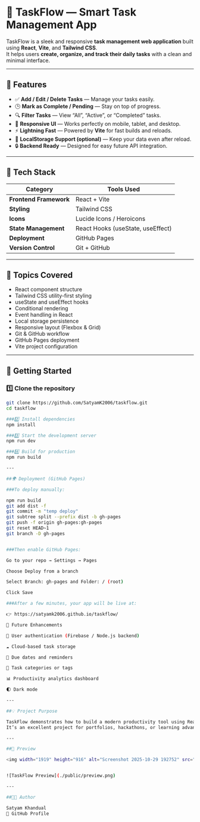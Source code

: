 # 📝 TaskFlow — Smart Task Management App

TaskFlow is a sleek and responsive **task management web application** built using **React**, **Vite**, and **Tailwind CSS**.  
It helps users **create, organize, and track their daily tasks** with a clean and minimal interface.

---

## 🌟 Features

- ✅ **Add / Edit / Delete Tasks** — Manage your tasks easily.
- 🕒 **Mark as Complete / Pending** — Stay on top of progress.
- 🔍 **Filter Tasks** — View “All”, “Active”, or “Completed” tasks.
- 🎨 **Responsive UI** — Works perfectly on mobile, tablet, and desktop.
- ⚡ **Lightning Fast** — Powered by **Vite** for fast builds and reloads.
- 💾 **LocalStorage Support (optional)** — Keep your data even after reload.
- 🔒 **Backend Ready** — Designed for easy future API integration.

---

## 🧱 Tech Stack

| Category | Tools Used |
|-----------|-------------|
| **Frontend Framework** | React + Vite |
| **Styling** | Tailwind CSS |
| **Icons** | Lucide Icons / Heroicons |
| **State Management** | React Hooks (useState, useEffect) |
| **Deployment** | GitHub Pages |
| **Version Control** | Git + GitHub |

---

## 🧭 Topics Covered

- React component structure  
- Tailwind CSS utility-first styling  
- useState and useEffect hooks  
- Conditional rendering  
- Event handling in React  
- Local storage persistence  
- Responsive layout (Flexbox & Grid)  
- Git & GitHub workflow  
- GitHub Pages deployment  
- Vite project configuration  

---

## 🚀 Getting Started

### 1️⃣ Clone the repository
```bash
git clone https://github.com/SatyamK2006/taskflow.git
cd taskflow

###2️⃣ Install dependencies
npm install

###3️⃣ Start the development server
npm run dev

###4️⃣ Build for production
npm run build

---

##🌍 Deployment (GitHub Pages)

###To deploy manually:

npm run build
git add dist -f
git commit -m "temp deploy"
git subtree split --prefix dist -b gh-pages
git push -f origin gh-pages:gh-pages
git reset HEAD~1
git branch -D gh-pages


###Then enable GitHub Pages:

Go to your repo → Settings → Pages

Choose Deploy from a branch

Select Branch: gh-pages and Folder: / (root)

Click Save

###After a few minutes, your app will be live at:

👉 https://satyamk2006.github.io/taskflow/

🔮 Future Enhancements

🔑 User authentication (Firebase / Node.js backend)

☁️ Cloud-based task storage

📅 Due dates and reminders

🧭 Task categories or tags

📊 Productivity analytics dashboard

🌓 Dark mode

---

##💡 Project Purpose

TaskFlow demonstrates how to build a modern productivity tool using React, Tailwind CSS, and Vite.
It’s an excellent project for portfolios, hackathons, or learning advanced frontend concepts.

---

##📸 Preview

<img width="1919" height="916" alt="Screenshot 2025-10-29 192752" src="https://github.com/user-attachments/assets/f68c3b19-1756-4659-a202-9d5b4f192690" />


![TaskFlow Preview](./public/preview.png)

---

##👨‍💻 Author

Satyam Khandual
🔗 GitHub Profile
